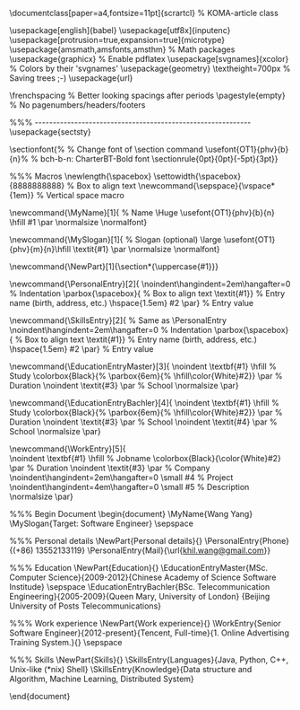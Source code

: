 \documentclass[paper=a4,fontsize=11pt]{scrartcl} % KOMA-article class
              
\usepackage[english]{babel}
\usepackage[utf8x]{inputenc}
\usepackage[protrusion=true,expansion=true]{microtype}
\usepackage{amsmath,amsfonts,amsthm}     % Math packages
\usepackage{graphicx}                    % Enable pdflatex
\usepackage[svgnames]{xcolor}            % Colors by their 'svgnames'
\usepackage{geometry}
  \textheight=700px                    % Saving trees ;-)
\usepackage{url}

\frenchspacing              % Better looking spacings after periods
\pagestyle{empty}           % No pagenumbers/headers/footers


%%% ------------------------------------------------------------
\usepackage{sectsty}

\sectionfont{%                  % Change font of \section command
  \usefont{OT1}{phv}{b}{n}%    % bch-b-n: CharterBT-Bold font
  \sectionrule{0pt}{0pt}{-5pt}{3pt}}

%%% Macros
\newlength{\spacebox}
\settowidth{\spacebox}{8888888888}      % Box to align text
\newcommand{\sepspace}{\vspace*{1em}}    % Vertical space macro

\newcommand{\MyName}[1]{ % Name
    \Huge \usefont{OT1}{phv}{b}{n} \hfill #1
    \par \normalsize \normalfont}
    
\newcommand{\MySlogan}[1]{ % Slogan (optional)
    \large \usefont{OT1}{phv}{m}{n}\hfill \textit{#1}
    \par \normalsize \normalfont}

\newcommand{\NewPart}[1]{\section*{\uppercase{#1}}}

\newcommand{\PersonalEntry}[2]{
    \noindent\hangindent=2em\hangafter=0 % Indentation
    \parbox{\spacebox}{        % Box to align text
    \textit{#1}}           % Entry name (birth, address, etc.)
    \hspace{1.5em} #2 \par}    % Entry value

\newcommand{\SkillsEntry}[2]{      % Same as \PersonalEntry
    \noindent\hangindent=2em\hangafter=0 % Indentation
    \parbox{\spacebox}{        % Box to align text
    \textit{#1}}         % Entry name (birth, address, etc.)
    \hspace{1.5em} #2 \par}    % Entry value  
    
\newcommand{\EducationEntryMaster}[3]{
    \noindent \textbf{#1} \hfill      % Study
    \colorbox{Black}{%
      \parbox{6em}{%
      \hfill\color{White}#2}} \par  % Duration
    \noindent \textit{#3} \par        % School
    \normalsize \par}
        
\newcommand{\EducationEntryBachler}[4]{
    \noindent \textbf{#1} \hfill      % Study
    \colorbox{Black}{%
      \parbox{6em}{%
      \hfill\color{White}#2}} \par  % Duration
    \noindent \textit{#3} \par        % School
        \noindent \textit{#4} \par        % School
    \normalsize \par}

\newcommand{\WorkEntry}[5]{          
    \noindent \textbf{#1} \hfill                       % Jobname
    \colorbox{Black}{\color{White}#2} \par             % Duration
    \noindent \textit{#3} \par                         % Company
    \noindent\hangindent=2em\hangafter=0 \small #4     % Project
    \noindent\hangindent=4em\hangafter=0 \small #5 % Description
    \normalsize \par}

%%% Begin Document
\begin{document}
\MyName{Wang Yang}
\MySlogan{Target: Software Engineer}
\sepspace

%%% Personal details
\NewPart{Personal details}{}
\PersonalEntry{Phone}{(+86) 13552133119}
\PersonalEntry{Mail}{\url{khil.wang@gmail.com}}

%%% Education
\NewPart{Education}{}
\EducationEntryMaster{MSc. Computer Science}{2009-2012}{Chinese Academy of Science Software Institude}
\sepspace
\EducationEntryBachler{BSc. Telecommunication Engineering}{2005-2009}{Queen Mary, University of London} {Beijing University of Posts Telecommunications}

%%% Work experience
\NewPart{Work experience}{}
\WorkEntry{Senior Software Engineer}{2012-present}{Tencent, Full-time}{1. Online Advertising Training System.}{}
\sepspace

%%% Skills
\NewPart{Skills}{}
\SkillsEntry{Languages}{Java, Python, C++, Unix-like (*nix) Shell}
\SkillsEntry{Knowledge}{Data structure and Algorithm, Machine Learning, Distributed System}

\end{document}

